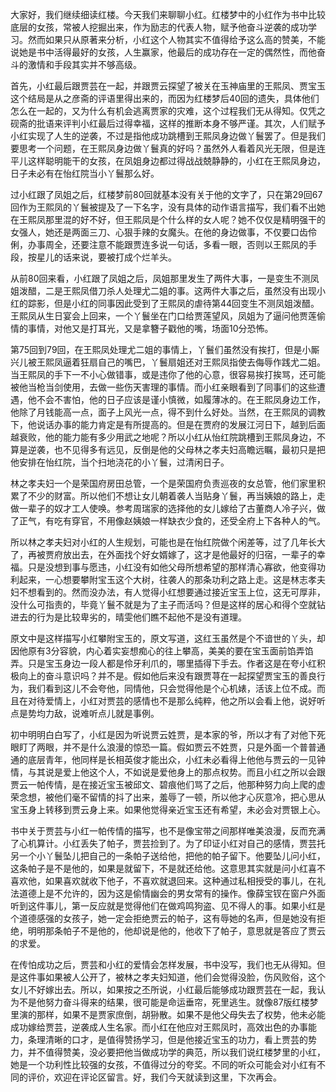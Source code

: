 
大家好，我们继续细读红楼。今天我们来聊聊小红。红楼梦中的小红作为书中比较底层的女孩，常被人挖掘出来，作为励志的代表人物，赋予他奋斗逆袭的成功学习。然而如果只从原著来分析，小红这个人物其实不值得给予这么高的赞美，不能说她是书中活得最好的女孩，人生赢家，他最后的成功存在一定的偶然性，而他奋斗的激情和手段其实并不够高级。

首先，小红最后跟贾芸在一起，并跟贾云探望了被关在玉神庙里的王熙凤、贾宝玉这个结局是从之彦斋的评语里得出来的，而因为红楼梦后40回的遗失，具体他们怎么在一起的，又为什么有机会逃离贾家的灾难，这个过程我们无从得知。仅凭之砚斋的批语来评判小红最后过得幸福，这样的推断本身不够严谨。其次，人们赋予小红实现了人生的逆袭，不过是指他成功跳槽到王熙凤身边做丫鬟罢了。但是我们要思考一个问题，在王熙凤身边做丫鬟真的好吗？虽然外人看着风光无限，但是连平儿这样聪明能干的女孩，在凤姐身边都过得战战兢静静的，小红在王熙凤身边，日子未必有在怡红院当小丫鬟那么好。

过小红跟了凤姐之后，红楼梦前80回就基本没有关于他的文字了，只在第29回67回作为王熙凤的丫鬟被提及了一下名字，没有具体的动作语言描写，我们看不出她在王熙凤那里混的好不好，但王熙凤是个什么样的女人呢？她不仅仅是精明强干的女强人，她还是两面三刀、心狠手辣的女魔头。在他的身边做事，不仅要口齿伶俐，办事周全，还要注意不能跟贾连多说一句话，多看一眼，否则以王熙凤的手段，按星儿的话来说，要被打成个烂羊头。

从前80回来看，小红跟了凤姐之后，凤姐那里发生了两件大事，一是变生不测凤姐泼醋，二是王熙凤借刀杀人处理尤二姐的事。这两件大事之后，虽然没有出现小红的踪影，但是小红的同事因此受到了王熙凤的虐待第44回变生不测凤姐泼醋。王熙凤从生日宴会上回来，一个丫鬟坐在门口给贾莲望风，凤姐为了逼问他贾莲偷情的事情，对他又是打耳光，又是拿簪子戳他的嘴，场面10分恐怖。

第75回到79回，在王熙凤处理尤二姐的事情上，丫鬟们虽然没有挨打，但是小厮兴儿被王熙凤逼着狂扇自己的嘴巴，丫鬟扇姐还对王熙凤指使去侮辱作践尤二姐。当王熙凤的手下一不小心做错事，或是违你了他的心意，很容易挨打挨骂，还可能被他当枪当剑使用，去做一些伤天害理的事情。而小红亲眼看到了同事们的这些遭遇，他不会不害怕，他的日子应该是谨小慎微，如履薄冰的。在王熙凤身边工作，他除了月钱能高一点，面子上风光一点，得不到什么好处。当然，在王熙凤的调教下，他说话办事的能力肯定是有所提高的。但是在贾府的发展江河日下，越到后面越衰败，他的能力能有多少用武之地呢？所以小红从怡红院跳槽到王熙凤身边，不算是逆袭，也不见得多有远见，反倒是他的父母林之孝夫妇高瞻远瞩，最初只是把他安排在怡红院，当个扫地浇花的小丫鬟，过清闲日子。

林之孝夫妇一个是荣国府房田总管，一个是荣国府负责巡夜的女总管，他们家里积累了不少的财富。所以他们不想让女儿朝着袭人当贴身丫鬟，再当姨娘的路上，走做一辈子的奴才工人使唤。参考周瑞家的选择他的女儿嫁给了古董商人冷子兴，做了正气，有吃有穿官，不用像赵姨娘一样缺衣少食的，还受全府上下各种人的气。

所以林之孝夫妇对小红的人生规划，可能也是在怡红院做个闲差等，过了几年长大了，再被贾府放出去，在外面找个好女婿嫁了，这才是他最好的归宿，一辈子的幸福。只是没想到事与愿违，小红没有如他父母所想希望的那样清心寡欲，他变得功利起来，一心想要攀附宝玉这个大树，往袭人的那条功利之路上走。这是林志孝夫妇不想看到的。然而没办法，有人觉得小红想要通过接近宝玉上位，这无可厚非，没什么可指责的，毕竟丫鬟不就是为了主子而活吗？但是这样的居心和得个空就钻进去的行为是比较卑劣的，晴雯他们瞧不起他不是没有道理。

原文中是这样描写小红攀附宝玉的，原文写道，这红玉虽然是个不谙世的丫头，却因他原有3分容貌，内心着实妄想痴心的往上攀高，美美的要在宝玉面前馅弄馅弄。只是宝玉身边一段人都是伶牙利爪的，哪里插得下手去。作者这是在夸小红积极向上的奋斗意识吗？并不是。假如他后来没有跟贾荨在一起探望贾宝玉的善良行为，我们看到这儿不会夸他，同情他，只会觉得他是个心机婊，活该上位不成。而且在对待爱情上，小红对贾芸的感情也不是那么纯粹，他之所以会看上他，说好听点是势均力敌，说难听点儿就是事例。

初中明明白白写了，小红是因为听说贾云姓贾，是本家的爷，所以才有了对他下死眼盯了两眼，并不是什么浪漫的惊恐一篇。假如贾云不姓贾，只是外面一个普普通通的底层青年，他同样是长相英俊才能出众，小红未必看得上他他与贾云的一见钟情，与其说是爱上他这个人，不如说是爱他身上的那点权势。而且小红之所以会跟贾云一帕传情，是在接近宝玉被邱文、碧痕他们骂了之后，他那种努力向上爬的虚荣念想，被他们毫不留情的抖了出来，羞辱了一顿，所以他才心灰意冷，把心思从宝玉身上转移到贾云身上来。如果他觉得亲近宝玉还有希望，未必会对贾银上心。

书中关于贾芸与小红一帕传情的描写，也不是像宝带之间那样唯美浪漫，反而充满了心机算计。小红丢失了帕子，贾芸捡到了。为了印证小红对自己的感情，贾芸托另一个小丫鬟坠儿把自己的一条帕子送给他，把他的帕子留下。他要坠儿问小红，这条帕子是不是他的，如果是就留下，不是就还给他。这意思其实就是问小红喜不喜欢他，如果喜欢就收下他子，不喜欢就退回来。这种通过私相授受的事儿，在礼法道德上是不允许的，因为这是偷情幽会的男女常有的操作。像薛宝钗在窗户外面听到这件事儿，第一反应就是觉得他们在做鸡鸣狗盗、见不得人的事。如果小红是个道德感强的女孩子，她一定会拒绝贾云的帕子，这有辱她的名声，但是她没有拒绝，明明那条帕子不是他的，他却说是他的，他收下了帕子，意思就是答应了贾云的求爱。

在传怕成功之后，贾芸和小红的爱情会怎样发展，书中没写，我们也无从得知。但是这件事如果被人公开了，被林之孝夫妇知道，他们会觉得没脸，伤风败俗，这个女儿不好嫁出去。所以，如果按之丕所说，小红最后能够成功跟贾芸在一起，我认为不是他努力奋斗得来的结果，很可能是命运垂帘，死里逃生。就像87版红楼梦里演的那样，如果不是贾家庶倒，胡狲散。如果不是他父母失去了权势，他未必能成功嫁给贾芸，逆袭成人生名家。而小红在他应对王熙凤时，高效出色的办事能力，条理清晰的口才，是值得赞扬学习，但是他接近宝玉的功力，看上贾芸的势力，并不值得赞美，没必要把他当做成功学的典范，所以我们说红楼梦里的小红，她是一个功利性比较强的女孩，不值得过分的夸奖。不同的听众可能会对小红有不同的评价，欢迎在评论区留言。好，我们今天就读到这里，下次再会。


